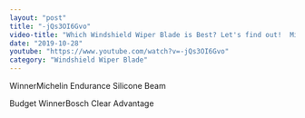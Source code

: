 ```yaml
---
layout: "post"
title: "-jQs3OI6Gvo"
video-title: "Which Windshield Wiper Blade is Best? Let's find out!  Michelin, PIAA, Bosch, AC Delco,  Aero"
date: "2019-10-28"
youtube: "https://www.youtube.com/watch?v=-jQs3OI6Gvo"
category: "Windshield Wiper Blade"
---
```

<div class="space-y-1"><p><span class="inline-flex items-center justify-center px-2 py-1 mr-2 text-sm font-semibold leading-none text-red-50 bg-red-600 rounded-full">Winner</span>Michelin Endurance Silicone Beam<br></p><p><span class="inline-flex items-center justify-center px-2 py-1 mr-2 text-sm font-semibold leading-none bg-white hover:bg-gray-100 text-gray-400 border border-gray-200 rounded-full">Budget Winner</span>Bosch Clear Advantage<br></p></div>